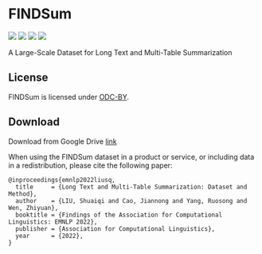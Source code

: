# FINDSum

![](https://img.shields.io/badge/version-v1.0-blue.svg)
![](https://img.shields.io/badge/language-ENG-lightgrey.svg)
[![](https://img.shields.io/badge/license-ODCBy-green.svg)](https://opendatacommons.org/licenses/by/1-0/)
[![](https://img.shields.io/badge/author-@sq-red.svg)](https://stevenlau6.github.io/)

A Large-Scale Dataset for Long Text and Multi-Table Summarization

## License
FINDSum is licensed under [ODC-BY](https://opendatacommons.org/licenses/by/1-0/).

## Download

Download from Google Drive [link](https://drive.google.com/drive/folders/1O8HwUOp0Uxepc-SF9Oq2alxWHz03FEUE?usp=sharing)


When using the FINDSum dataset in a product or service, or including data in a redistribution, please cite the following paper:

```
@inproceedings{emnlp2022liusq,
  title     = {Long Text and Multi-Table Summarization: Dataset and Method},
  author    = {LIU, Shuaiqi and Cao, Jiannong and Yang, Ruosong and Wen, Zhiyuan},
  booktitle = {Findings of the Association for Computational Linguistics: EMNLP 2022},
  publisher = {Association for Computational Linguistics},
  year      = {2022},
}
```
